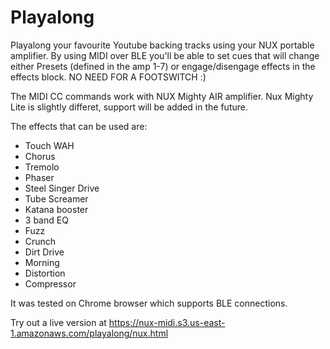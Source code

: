 # Playalong

Playalong your favourite Youtube backing tracks using your NUX portable amplifier.
By using MIDI over BLE you'll be able to set cues that will change either Presets (defined in the amp 1-7) or engage/disengage effects in the effects block. NO NEED FOR A FOOTSWITCH :)

The MIDI CC commands work with NUX Mighty AIR amplifier. Nux Mighty Lite is slightly differet, support will be added in the future.

The effects that can be used are:

* Touch WAH
* Chorus
* Tremolo
* Phaser
* Steel Singer Drive
* Tube Screamer
* Katana booster
* 3 band EQ
* Fuzz
* Crunch
* Dirt Drive
* Morning
* Distortion
* Compressor

It was tested on Chrome browser which supports BLE connections.

Try out a live version at https://nux-midi.s3.us-east-1.amazonaws.com/playalong/nux.html
